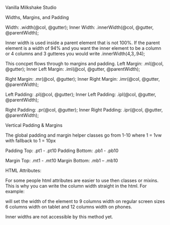 Vanilla
Milkshake Studio

Widths, Margins, and Padding

Width: .width(@col, @gutter);
Inner Width: .innerWidth(@col, @gutter, @parentWidth);

Inner width is used inside a parent element that is not 100%. If the parent element is a width of 94% and you want the inner element to be a column or 4 columns and 3 gutteres you would write 
.innerWidth(4,3,.94);

This concpet flows through to margins and padding.
Left Margin: .ml(@col, @gutter);
Inner Left Margin: .iml(@col, @gutter, @parentWidth);

Right Margin: .mr(@col, @gutter);
Inner Right Margin: .imr(@col, @gutter, @parentWidth);

Left Padding: .pl(@col, @gutter);
Inner Left Padding: .ipl(@col, @gutter, @parentWidth);

Right Padding: .pr(@col, @gutter);
Inner Right Padding: .ipr(@col, @gutter, @parentWidth);


Vertical Padding & Margins

The global padding and margin helper classes go from 1-10 where 1 = 1vw with fallback to 1 = 10px


Padding Top: .pt1 - .pt10 
Padding Bottom: .pb1 - .pb10

Margin Top: .mt1 - .mt10
Margin Bottom: .mb1 – .mb10



HTML Attributes:

For some people html attributes are easier to use then classes or mixins. This is why you can write the column width straight in the html. For example:

<div col='9' col-t='6' col-p='12'></div>

will set the width of the element to 9 columns width on regular screen sizes 6 columns width on tablet and 12 columns width on phones.

Inner widths are not accessible by this method yet.
